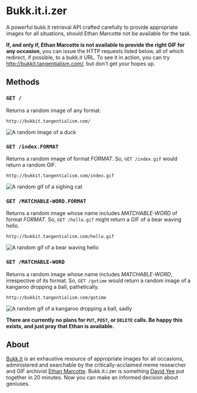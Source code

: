 # Bukk.it.i.zer

A powerful bukk.it retrieval API crafted carefully to provide appropriate images for all situations, should Ethan Marcotte not be available for the task.

**If, and only if, Ethan Marcotte is not available to provide the right GIF for any occasion**, you can issue the HTTP requests listed below, all of which redirect, if possible, to a bukk.it URL. To see it in action, you can try http://bukkit.tangentialism.com/, but don't get your hopes up.

## Methods

### `GET /`

Returns a random image of any format.

`http://bukkit.tangentialism.com/`

![A random image of a duck](http://bukk.it/wat4.jpg)

### `GET /index.FORMAT`

Returns a random image of format _FORMAT_. So, `GET /index.gif` would return a random GIF.

`http://bukkit.tangentialism.com/index.gif`

![A random gif of a sighing cat](http://bukk.it/mariesigh.gif)

### `GET /MATCHABLE-WORD.FORMAT`

Returns a random image whose name includes _MATCHABLE-WORD_ of format _FORMAT_. So, `GET /hello.gif` might return a GIF of a bear waving hello.

`http://bukkit.tangentialism.com/hello.gif`

![A random gif of a bear waving hello](http://bukk.it/hellobear.gif)

### `GET /MATCHABLE-WORD`

Returns a random image whose name includes _MATCHABLE-WORD_, irrespective of its format. So, `GET /gotime` would return a random image of a kangaroo dropping a ball, pathetically.

`http://bukkit.tangentialism.com/gotime`

![A random gif of a kangaroo dropping a ball, sadly](http://bukk.it/gotime.gif)

**There are currently no plans for `PUT`, `POST`, or `DELETE` calls. Be happy this exists, and just pray that Ethan is available.**

## About

[Bukk.it](http://bukk.it) is an exhaustive resource of appropriate images for all occasions, administered and searchable by the critically-acclaimed meme researcher and GIF archivist [Ethan Marcotte](http://ethanmarcotte.com). Bukk.it.i.zer is something [David Yee](http://tangentialism.com) put together in 20 minutes. Now you can make an informed decision about geniuses.


